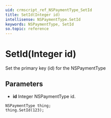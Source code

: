 ```yaml
---
uid: crmscript_ref_NSPaymentType_SetId
title: SetId(Integer id)
intellisense: NSPaymentType.SetId
keywords: NSPaymentType, SetId
so.topic: reference
---
```


# SetId(Integer id)

Set the primary key (id) for the NSPaymentType

## Parameters

* **id** Integer NSPaymentType id.

```crmscript
NSPaymentType thing;
thing.SetId(123);
```

